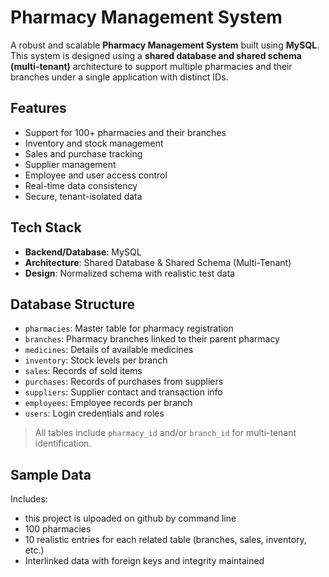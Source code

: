 
#  Pharmacy Management System

A robust and scalable **Pharmacy Management System** built using **MySQL**. This system is designed using a **shared database and shared schema (multi-tenant)** architecture to support multiple pharmacies and their branches under a single application with
 distinct IDs.

##  Features

-  Support for 100+ pharmacies and their branches
-  Inventory and stock management
-  Sales and purchase tracking
- Supplier management
-  Employee and user access control
-  Real-time data consistency
-  Secure, tenant-isolated data

## Tech Stack

- **Backend/Database**: MySQL
- **Architecture**: Shared Database & Shared Schema (Multi-Tenant)
- **Design**: Normalized schema with realistic test data

##  Database Structure

- `pharmacies`: Master table for pharmacy registration
- `branches`: Pharmacy branches linked to their parent pharmacy
- `medicines`: Details of available medicines
- `inventory`: Stock levels per branch
- `sales`: Records of sold items
- `purchases`: Records of purchases from suppliers
- `suppliers`: Supplier contact and transaction info
- `employees`: Employee records per branch
- `users`: Login credentials and roles

> All tables include `pharmacy_id` and/or `branch_id` for multi-tenant identification.

##  Sample Data

Includes:
-  this project is ulpoaded on github by command line 
- 100 pharmacies
- 10 realistic entries for each related table (branches, sales, inventory, etc.)
- Interlinked data with foreign keys and    integrity maintained 
 

